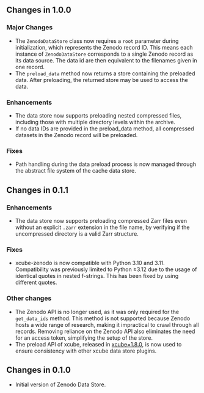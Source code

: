 ## Changes in 1.0.0

### Major Changes
* The `ZenodoDataStore` class now requires a `root` parameter during initialization,
  which represents the Zenodo record ID. This means each instance of `ZenodoDataStore`
  corresponds to a single Zenodo record as its data source. The data id are then
  equivalent to the filenames given in one record.   
* The `preload_data` method now returns a store containing the preloaded data. After
  preloading, the returned store may be used to access the data.

### Enhancements

* The data store now supports preloading nested compressed files, including those 
  with multiple directory levels within the archive.
* If no data IDs are provided in the preload_data method, all compressed datasets in 
  the Zenodo record will be preloaded.

### Fixes
* Path handling during the data preload process is now managed through the abstract 
  file system of the cache data store.


## Changes in 0.1.1

### Enhancements

* The data store now supports preloading compressed Zarr files even without an explicit
  `.zarr` extension in the file name, by verifying if the uncompressed directory is a
  valid Zarr structure.

### Fixes

* xcube-zenodo is now compatible with Python 3.10 and 3.11. Compatibility was
  previously limited to Python ≥3.12 due to the usage of identical quotes in nested
  f-strings. This has been fixed by using different quotes.

### Other changes

* The Zenodo API is no longer used, as it was only required for the `get_data_ids`
  method. This method is not supported because Zenodo hosts a wide range of research,
  making it impractical to crawl through all records. Removing reliance on the
  Zenodo API also eliminates the need for an access token, simplifying the setup
  of the store.
* The preload API of xcube, released in [xcube=1.8.0](https://github.com/xcube-dev/xcube/releases/tag/v1.8.0),
  is now used to ensure consistency with other xcube data store plugins. 


## Changes in 0.1.0

* Initial version of Zenodo Data Store.